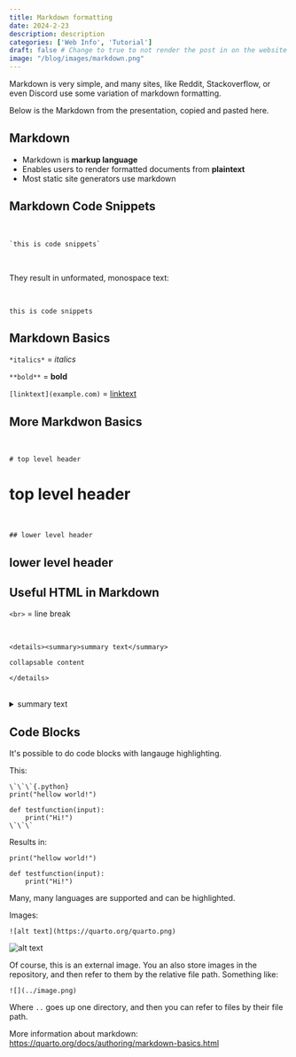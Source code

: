 ```yaml
---
title: Markdown formatting
date: 2024-2-23
description: description
categories: ['Web Info', 'Tutorial']
draft: false # Change to true to not render the post in on the website
image: "/blog/images/markdown.png"
---
```



Markdown is very simple, and many sites, like Reddit, Stackoverflow, or even Discord use some variation of markdown formatting.

Below is the Markdown from the presentation, copied and pasted here. 


## Markdown

* Markdown is **markup language**
* Enables users to render formatted documents from **plaintext**
* Most static site generators use markdown


## Markdown Code Snippets

<br>

```
`this is code snippets`
```

<br>

They result in unformated, monospace text:

<br>

`this is code snippets`

## Markdown Basics

`*italics*` = *italics*

`**bold**` = **bold**

`[linktext](example.com)` = [linktext](example.com)

## More Markdwon Basics

<br>

`# top level header`

<h1>top level header</h1>

<br>

`## lower level header`

<h2>lower level header<h2>

## Useful HTML in Markdown

`<br>` = line break

<br>

```{.html}
<details><summary>summary text</summary>

collapsable content

</details>
```

<br>

<details><summary>summary text</summary>collapsable content</details>


## Code Blocks

It's possible to do code blocks with langauge highlighting.

This:

```{.default}
\`\`\`{.python}
print("hellow world!")

def testfunction(input):
    print("Hi!")
\`\`\`
```

Results in:

```{.python}
print("hellow world!")

def testfunction(input):
    print("Hi!")
```

Many, many languages are supported and can be highlighted.

Images:

`![alt text](https://quarto.org/quarto.png)`


![alt text](https://quarto.org/quarto.png)

Of course, this is an external image. You an also store images in the repository, and then refer to them by the relative file path. Something like:

`![](../image.png)`

Where `..` goes up one directory, and then you can refer to files by their file path.


More information about markdown: <https://quarto.org/docs/authoring/markdown-basics.html>
